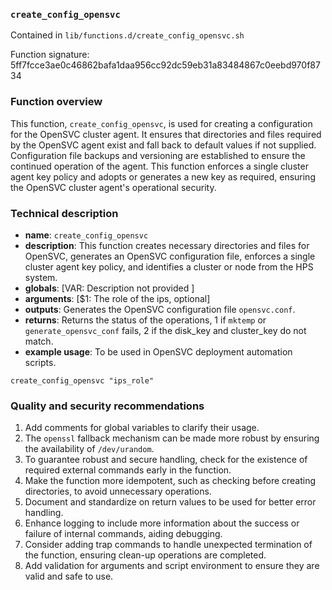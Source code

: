 ### `create_config_opensvc`

Contained in `lib/functions.d/create_config_opensvc.sh`

Function signature: 5ff7fcce3ae0c46862bafa1daa956cc92dc59eb31a83484867c0eebd970f8734

### Function overview

This function, `create_config_opensvc`, is used for creating a configuration for the OpenSVC cluster agent. It ensures that directories and files required by the OpenSVC agent exist and fall back to default values if not supplied. Configuration file backups and versioning are established to ensure the continued operation of the agent. This function enforces a single cluster agent key policy and adopts or generates a new key as required, ensuring the OpenSVC cluster agent's operational security.

### Technical description

- **name**: `create_config_opensvc`
- **description**: This function creates necessary directories and files for OpenSVC, generates an OpenSVC configuration file, enforces a single cluster agent key policy, and identifies a cluster or node from the HPS system.
- **globals**: [VAR: Description not provided ]
- **arguments**: [$1: The role of the ips, optional]
- **outputs**: Generates the OpenSVC configuration file `opensvc.conf`.
- **returns**: Returns the status of the operations, 1 if `mktemp` or `generate_opensvc_conf` fails, 2 if the disk_key and cluster_key do not match.
- **example usage**: To be used in OpenSVC deployment automation scripts.
```
create_config_opensvc "ips_role"
```

### Quality and security recommendations
1. Add comments for global variables to clarify their usage.
2. The `openssl` fallback mechanism can be made more robust by ensuring the availability of `/dev/urandom`.
3. To guarantee robust and secure handling, check for the existence of required external commands early in the function.
4. Make the function more idempotent, such as checking before creating directories, to avoid unnecessary operations.
5. Document and standardize on return values to be used for better error handling.
6. Enhance logging to include more information about the success or failure of internal commands, aiding debugging.
7. Consider adding trap commands to handle unexpected termination of the function, ensuring clean-up operations are completed.
8. Add validation for arguments and script environment to ensure they are valid and safe to use.

